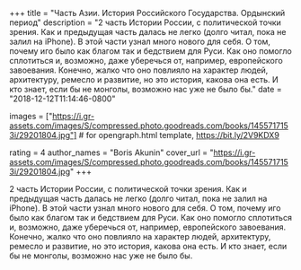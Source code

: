 
+++
title = "Часть Азии. История Российского Государства. Ордынский период"
description = "2 часть Истории России, с политической точки зрения. Как и предыдущая часть далась не легко (долго читал, пока не залил на iPhone). В этой части узнал много нового для себя. О том, почему иго было как благом так и бедствием для Руси. Как оно помогло сплотиться и, возможно, даже уберечься от, например, европейского завоевания. Конечно, жалко что оно повлияло на характер людей, архитектуру, ремесло и развитие, но это история, какова она есть. И кто знает, если бы не монголы, возможно нас уже не было бы."
date = "2018-12-12T11:14:46-0800"

images = ["https://i.gr-assets.com/images/S/compressed.photo.goodreads.com/books/1455717153i/29201804.jpg"]  # for opengraph.html template, https://bit.ly/2V9KDX9

rating = 4
author_names = "Boris Akunin"
cover_url = "https://i.gr-assets.com/images/S/compressed.photo.goodreads.com/books/1455717153i/29201804.jpg"
+++

2 часть Истории России, с политической точки зрения. Как и предыдущая часть далась не легко (долго читал, пока не залил на iPhone). В этой части узнал много нового для себя. О том, почему иго было как благом так и бедствием для Руси. Как оно помогло сплотиться и, возможно, даже уберечься от, например, европейского завоевания. Конечно, жалко что оно повлияло на характер людей, архитектуру, ремесло и развитие, но это история, какова она есть. И кто знает, если бы не монголы, возможно нас уже не было бы.
